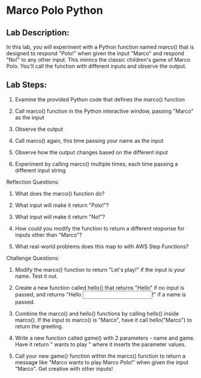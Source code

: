 # Marco Polo Python

## Lab Description:

In this lab, you will experiment with a Python function named marco() that is designed to respond "Polo!" when given the input "Marco" and respond "No!" to any other input. This mimics the classic children's game of Marco Polo. You'll call the function with different inputs and observe the output.

## Lab Steps:

1. Examine the provided Python code that defines the marco() function

2. Call marco() function in the Python interactive window, passing "Marco" as the input 

3. Observe the output

4. Call marco() again, this time passing your name as the input

5. Observe how the output changes based on the different input 

6. Experiment by calling marco() multiple times, each time passing a different input string

Reflection Questions:

1. What does the marco() function do?

2. What input will make it return "Polo!"?  

3. What input will make it return "No!"?

4. How could you modify the function to return a different response for inputs other than "Marco"?

5. What real-world problems does this map to with AWS Step Functions?

Challenge Questions:


1. Modify the marco() function to return "Let's play!" if the input is your name. Test it out.


2. Create a new function called hello() that returns "Hello" if no input is passed, and returns "Hello <input>!" if a name is passed.


3. Combine the marco() and hello() functions by calling hello() inside marco(). If the input to marco() is "Marco", have it call hello("Marco") to return the greeting.


4. Write a new function called game() with 2 parameters - name and game. Have it return "<name> wants to play <game>" where it inserts the parameter values.


5. Call your new game() function within the marco() function to return a message like "Marco wants to play Marco Polo!" when given the input "Marco". Get creative with other inputs!